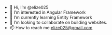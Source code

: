 - 👋 Hi, I’m @elize025
- 👀 I’m interested in Angular Framework
- 🌱 I’m currently learning Entity Framework
- 💞️ I’m looking to collaborate on building websites.
- 📫 How to reach me elize025@gmail.com

<!---
elize025/elize025 is a ✨ special ✨ repository because its `README.md` (this file) appears on your GitHub profile.
You can click the Preview link to take a look at your changes.
--->
